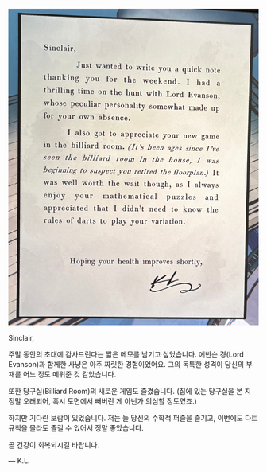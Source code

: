 ![IMG_1789.jpeg](images/IMG_1789.jpeg)

Sinclair,

주말 동안의 초대에 감사드린다는 짧은 메모를 남기고 싶었습니다.
에반슨 경(Lord Evanson)과 함께한 사냥은 아주 짜릿한 경험이었어요.
그의 독특한 성격이 당신의 부재를 어느 정도 메워준 것 같았습니다.

또한 당구실(Billiard Room)의 새로운 게임도 즐겼습니다.
(집에 있는 당구실을 본 지 정말 오래되어,
혹시 도면에서 빼버린 게 아닌가 의심할 정도였죠.)

하지만 기다린 보람이 있었습니다.
저는 늘 당신의 수학적 퍼즐을 즐기고,
이번에도 다트 규칙을 몰라도 즐길 수 있어서 정말 좋았습니다.

곧 건강이 회복되시길 바랍니다.

— K.L.

